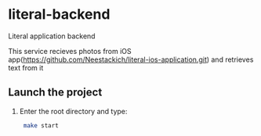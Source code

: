 # literal-backend
Literal application backend

This service recieves photos from iOS app(https://github.com/Neestackich/literal-ios-application.git) and retrieves text from it

## Launch the project

1. Enter the root directory and type:
   ```bash
    make start
    ```
